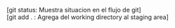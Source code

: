 [git status: Muestra situacion en el flujo de git]   
[git add . : Agrega del working directory al staging area]
